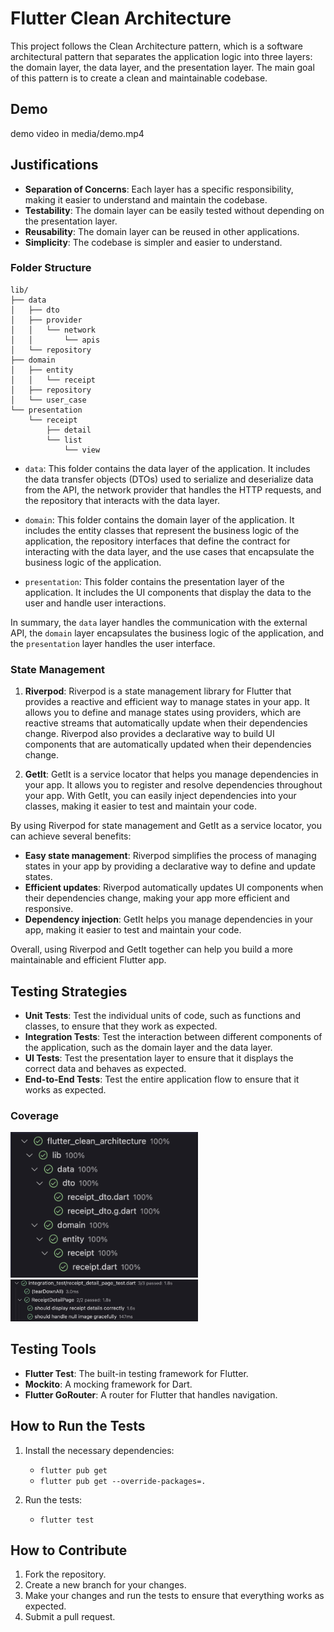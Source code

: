 # Flutter Clean Architecture

This project follows the Clean Architecture pattern, which is a software architectural pattern that separates the application logic into three layers: the domain layer, the data layer, and the presentation layer. The main goal of this pattern is to create a clean and maintainable codebase.

## Demo

demo video in media/demo.mp4

## Justifications

- **Separation of Concerns**: Each layer has a specific responsibility, making it easier to understand and maintain the codebase.
- **Testability**: The domain layer can be easily tested without depending on the presentation layer.
- **Reusability**: The domain layer can be reused in other applications.
- **Simplicity**: The codebase is simpler and easier to understand.

### Folder Structure

``` tree
lib/
├── data
│   ├── dto
│   ├── provider
│   │   └── network
│   │       └── apis
│   └── repository
├── domain
│   ├── entity
│   │   └── receipt
│   ├── repository
│   └── user_case
└── presentation
    └── receipt
        ├── detail
        └── list
            └── view
```

- `data`: This folder contains the data layer of the application. It includes the data transfer objects (DTOs) used to serialize and deserialize data from the API, the network provider that handles the HTTP requests, and the repository that interacts with the data layer.

- `domain`: This folder contains the domain layer of the application. It includes the entity classes that represent the business logic of the application, the repository interfaces that define the contract for interacting with the data layer, and the use cases that encapsulate the business logic of the application.

- `presentation`: This folder contains the presentation layer of the application. It includes the UI components that display the data to the user and handle user interactions.

In summary, the `data` layer handles the communication with the external API, the `domain` layer encapsulates the business logic of the application, and the `presentation` layer handles the user interface.

### State Management

1. **Riverpod**: Riverpod is a state management library for Flutter that provides a reactive and efficient way to manage states in your app. It allows you to define and manage states using providers, which are reactive streams that automatically update when their dependencies change. Riverpod also provides a declarative way to build UI components that are automatically updated when their dependencies change.

2. **GetIt**: GetIt is a service locator that helps you manage dependencies in your app. It allows you to register and resolve dependencies throughout your app. With GetIt, you can easily inject dependencies into your classes, making it easier to test and maintain your code.

By using Riverpod for state management and GetIt as a service locator, you can achieve several benefits:

- **Easy state management**: Riverpod simplifies the process of managing states in your app by providing a declarative way to define and update states.
- **Efficient updates**: Riverpod automatically updates UI components when their dependencies change, making your app more efficient and responsive.
- **Dependency injection**: GetIt helps you manage dependencies in your app, making it easier to test and maintain your code.

Overall, using Riverpod and GetIt together can help you build a more maintainable and efficient Flutter app.

## Testing Strategies

- **Unit Tests**: Test the individual units of code, such as functions and classes, to ensure that they work as expected.
- **Integration Tests**: Test the interaction between different components of the application, such as the domain layer and the data layer.
- **UI Tests**: Test the presentation layer to ensure that it displays the correct data and behaves as expected.
- **End-to-End Tests**: Test the entire application flow to ensure that it works as expected.

### Coverage

<img src="./media/corverage.png" alt="coverage" width="300"/>

<img src="./media/integration-test.png" alt="coverage" width="300"/>

## Testing Tools

- **Flutter Test**: The built-in testing framework for Flutter.
- **Mockito**: A mocking framework for Dart.
- **Flutter GoRouter**: A router for Flutter that handles navigation.

## How to Run the Tests

1. Install the necessary dependencies:
   - `flutter pub get`
   - `flutter pub get --override-packages=.`

2. Run the tests:
   - `flutter test`

## How to Contribute

1. Fork the repository.
2. Create a new branch for your changes.
3. Make your changes and run the tests to ensure that everything works as expected.
4. Submit a pull request.

